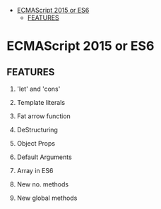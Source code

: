 <!-- @import "[TOC]" {cmd="toc" depthFrom=1 depthTo=6 orderedList=false} -->

<!-- code_chunk_output -->

- [ECMAScript 2015 or ES6](#ecmascript-2015-or-es6)
  - [FEATURES](#features)

<!-- /code_chunk_output -->

# ECMAScript 2015 or ES6

## FEATURES 

1. 'let' and 'cons'
    

1. Template literals
3. Fat arrow function
4. DeStructuring
5. Object Props
6. Default Arguments
7. Array in ES6
8. New no. methods
9. New global methods
